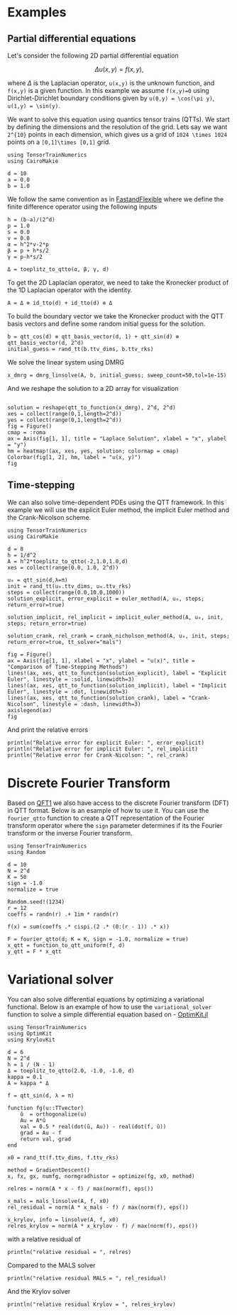 # Examples

## Partial differential equations 

Let's consider the following 2D partial differential equation 
```math
\Delta u(x,y) = f(x,y),
```
where $\Delta$ is the Laplacian operator, ``u(x,y)`` is the unknown function, and ``f(x,y)`` is a given function. In this example we assume ``f(x,y)=0`` using Dirichlet-Dirichlet boundary conditions given by ``u(0,y) = \cos(\pi y)``, ``u(1,y) = \sin(y)``.

We want to solve this equation using quantics tensor trains (QTTs). 
We start by defining the dimensions and the resolution of the grid. Lets say we want ``2^{10}`` points in each dimension, which gives us a grid of ``1024 \times 1024`` points on a ``[0,1]\times [0,1]`` grid. 

```@example Laplace
using TensorTrainNumerics
using CairoMakie

d = 10
a = 0.0
b = 1.0
```
We follow the same convention as in [FastandFlexible](@cite) where we define the finite difference operator using the following inputs
```@example Laplace
h = (b-a)/(2^d)
p = 1.0
s = 0.0
v = 0.0
α = h^2*v-2*p
β = p + h*s/2
γ = p-h*s/2

Δ = toeplitz_to_qtto(α, β, γ, d) 
```
To get the 2D Laplacian operator, we need to take the Kronecker product of the 1D Laplacian operator with the identity. 
```@example Laplace
A = Δ ⊗ id_tto(d) + id_tto(d) ⊗ Δ
```
To build the boundary vector we take the Kronecker product with the QTT basis vectors and define some random initial guess for the solution. 
```@example Laplace
b = qtt_cos(d) ⊗ qtt_basis_vector(d, 1) + qtt_sin(d) ⊗ qtt_basis_vector(d, 2^d) 
initial_guess = rand_tt(b.ttv_dims, b.ttv_rks)
```
We solve the linear system using DMRG
```@example Laplace
x_dmrg = dmrg_linsolve(A, b, initial_guess; sweep_count=50,tol=1e-15)
```
And we reshape the solution to a 2D array for visualization
```@example Laplace

solution = reshape(qtt_to_function(x_dmrg), 2^d, 2^d)
xes = collect(range(0,1,length=2^d))
yes = collect(range(0,1,length=2^d))
fig = Figure()
cmap = :roma
ax = Axis(fig[1, 1], title = "Laplace Solution", xlabel = "x", ylabel = "y")
hm = heatmap!(ax, xes, yes, solution; colormap = cmap)
Colorbar(fig[1, 2], hm, label = "u(x, y)")
fig
```

## Time-stepping

We can also solve time-dependent PDEs using the QTT framework. In this example we will use the explicit Euler method, the implicit Euler method and the Crank-Nicolson scheme.
```@example TimeStepping
using TensorTrainNumerics
using CairoMakie

d = 8
h = 1/d^2
A = h^2*toeplitz_to_qtto(-2,1.0,1.0,d)
xes = collect(range(0.0, 1.0, 2^d))

u₀ = qtt_sin(d,λ=π)
init = rand_tt(u₀.ttv_dims, u₀.ttv_rks)
steps = collect(range(0.0,10.0,1000))
solution_explicit, error_explicit = euler_method(A, u₀, steps; return_error=true)

solution_implicit, rel_implicit = implicit_euler_method(A, u₀, init, steps; return_error=true)

solution_crank, rel_crank = crank_nicholson_method(A, u₀, init, steps; return_error=true, tt_solver="mals")

fig = Figure()
ax = Axis(fig[1, 1], xlabel = "x", ylabel = "u(x)", title = "Comparison of Time-Stepping Methods")
lines!(ax, xes, qtt_to_function(solution_explicit), label = "Explicit Euler", linestyle = :solid, linewidth=3)
lines!(ax, xes, qtt_to_function(solution_implicit), label = "Implicit Euler", linestyle = :dot, linewidth=3)
lines!(ax, xes, qtt_to_function(solution_crank), label = "Crank-Nicolson", linestyle = :dash, linewidth=3)
axislegend(ax)
fig
```
And print the relative errors
```@example TimeStepping
println("Relative error for explicit Euler: ", error_explicit)
println("Relative error for implicit Euler: ", rel_implicit)
println("Relative error for Crank-Nicolson: ", rel_crank)
```

# Discrete Fourier Transform

Based on [QFT1](@cite) we also have access to the discrete Fourier transform (DFT) in QTT format. Below is an esample of how to use it. You can use the `fourier_qtto` function to create a QTT representation of the Fourier transform operator where the `sign` parameter determines if its the Fourier transform or the inverse Fourier transform. 

```@example DFT
using TensorTrainNumerics   
using Random 

d = 10
N = 2^d
K = 50
sign = -1.0
normalize = true

Random.seed!(1234)
r = 12
coeffs = randn(r) .+ 1im * randn(r)

f(x) = sum(coeffs .* cispi.(2 .* (0:(r - 1)) .* x))

F = fourier_qtto(d; K = K, sign = -1.0, normalize = true)
x_qtt = function_to_qtt_uniform(f, d)
y_qtt = F * x_qtt
```

# Variational solver

You can also solve differential equations by optimizing a variational functional. Below is an example of how to use the `variational_solver` function to solve a simple differential equation based on - [OptimKit.jl](https://github.com/Jutho/OptimKit.jl) 

```@example VariationalSolver
using TensorTrainNumerics
using OptimKit
using KrylovKit

d = 6
N = 2^d
h = 1 / (N - 1)
Δ = toeplitz_to_qtto(2.0, -1.0, -1.0, d)
kappa = 0.1
A = kappa * Δ

f = qtt_sin(d, λ = π)

function fg(u::TTvector)
    û  = orthogonalize(u)           
    Au = A*û                       
    val = 0.5 * real(dot(û, Au)) - real(dot(f, û))
    grad = Au - f
    return val, grad
end

x0 = rand_tt(f.ttv_dims, f.ttv_rks)

method = GradientDescent()
x, fx, gx, numfg, normgradhistor = optimize(fg, x0, method)

relres = norm(A * x - f) / max(norm(f), eps())

x_mals = mals_linsolve(A, f, x0)
rel_residual = norm(A * x_mals - f) / max(norm(f), eps())

x_krylov, info = linsolve(A, f, x0)
relres_krylov = norm(A * x_krylov - f) / max(norm(f), eps())
```
with a relative residual of
```@example VariationalSolver
println("relative residual = ", relres)
```
Compared to the MALS solver
```@example VariationalSolver
println("relative residual MALS = ", rel_residual)
```
And the Krylov solver
```@example VariationalSolver
println("relative residual Krylov = ", relres_krylov)
```
